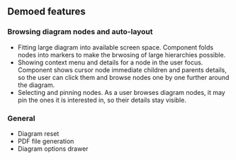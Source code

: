 ## Demoed features
### Browsing diagram nodes and auto-layout 
* Fitting large diagram into available screen space. Component folds nodes into markers to make the brwosing of large hierarchies possible.
* Showing context menu and details for a node in the user focus. Component shows cursor node immediate children and parents details, so the user can click them and browse nodes one by one further around the diagram.
* Selecting and pinning nodes. As a user browses diagram nodes, it may pin the ones it is interested in, so their details stay visible.
### General
* Diagram reset
* PDF file generation
* Diagram options drawer